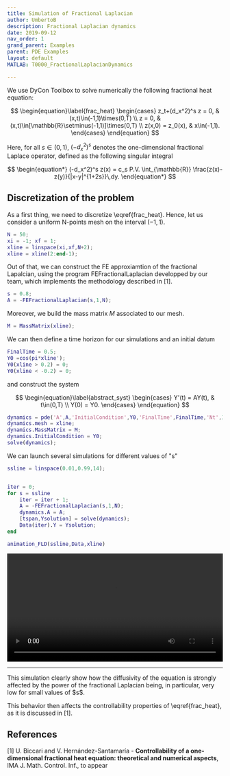 ```yaml
---
title: Simulation of Fractional Laplacian 
author: UmbertoB
description: Fractional Laplacian dynamics
date: 2019-09-12
nav_order: 1
grand_parent: Examples
parent: PDE Examples
layout: default
MATLAB: T0000_FractionalLaplacianDynamics

---
```


We use DyCon Toolbox to solve numerically the following fractional heat equation: 

$$ \begin{equation}\label{frac_heat}   \begin{cases}       z_t+(d_x^2)^s z = 0, & (x,t)\in(-1,1)\times(0,T) \\       z = 0, & (x,t)\in[\mathbb{R}\setminus(-1,1)]\times(0,T) \\       z(x,0) = z_0(x), & x\in(-1,1).   \end{cases} \end{equation} $$

Here, for all $s\in(0,1)$, $(-d_x^2)^s$ denotes the one-dimensional fractional Laplace operator, defined as the following singular integral

$$ \begin{equation*}   (-d_x^2)^s z(x) = c_s P.V. \int_{\mathbb{R}}   \frac{z(x)-z(y)}{|x-y|^{1+2s}}\,dy. \end{equation*} $$

## Discretization of the problem


As a first thing, we need to discretize \eqref{frac_heat}. Hence, let us consider a uniform N-points mesh on the interval $(-1,1)$.

```matlab
N = 50;
xi = -1; xf = 1;
xline = linspace(xi,xf,N+2);
xline = xline(2:end-1);
```


Out of that, we can construct the FE approxiamtion of the fractional Lapalcian, using the program FEFractionalLaplacian developped by our team, which implements the methodology described in [1].

```matlab
s = 0.8;
A = -FEFractionalLaplacian(s,1,N);
```
Moreover, we build the mass matrix $M$ associated to our mesh.

```matlab
M = MassMatrix(xline);
```
We can then define a time horizon for our simulations and an initial datum

```matlab
FinalTime = 0.5;
Y0 =cos(pi*xline');
Y0(xline > 0.2) = 0;
Y0(xline < -0.2) = 0;
```
and construct the system

$$ \begin{equation}\label{abstract_syst}   \begin{cases}       Y'(t) = AY(t), & t\in(0,T) \\   Y(0) = Y0.   \end{cases} \end{equation} $$

```matlab
dynamics = pde('A',A,'InitialCondition',Y0,'FinalTime',FinalTime,'Nt',100);
dynamics.mesh = xline;
dynamics.MassMatrix = M;
dynamics.InitialCondition = Y0;
solve(dynamics);
```
We can launch several simulations for different values of "s"
```matlab
ssline = linspace(0.01,0.99,14);


iter = 0;
for s = ssline
    iter = iter + 1;
    A = -FEFractionalLaplacian(s,1,N);
    dynamics.A = A;
    [tspan,Ysolution] = solve(dynamics);
    Data(iter).Y = Ysolution;
end
```

```matlab
animation_FLD(ssline,Data,xline)
```
<video controls="" width="100%" src="{{site.url}}{{site.baseurl}}/assets/imgs/PDE/T0000/FractionalLaplacianSeveralS.mp4"></video>
<hr>
This simulation clearly show how the diffusivity of the equation is strongly affected by the power of the fractional Laplacian being, in particular, very low for small values of $s$. 

This behavior then affects the controllability properties of \eqref{frac_heat}, as it is discussed in [1]. 
## References


[1] U. Biccari and V. Hernández-Santamaría - **Controllability     of a one-dimensional fractional heat equation: theoretical and     numerical aspects**, IMA J. Math. Control. Inf., to appear


